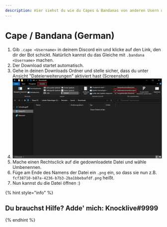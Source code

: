 ```yaml
---
description: Hier siehst du wie du Capes & Bandanas von anderen Usern downloaden kannst
---
```


# Cape / Bandana \(German\)

1. Gib `.cape <Username>` in deinem Discord ein und klicke auf den Link, den dir der Bot schickt. Natürlich kannst du das Gleiche mit `.bandana <Username>` machen.
2. Der Download startet automatisch.
3. Gehe in deinen Downloads Ordner und stelle sicher, dass du unter Ansicht "Dateierweiterungen" aktiviert hast \(Screenshot\)
4. ![](../.gitbook/assets/bild_2021-05-29_121726.png) 
5. Mache einen Rechtsclick auf die gedownloadete Datei und wähle Umbenennen.
6. Füge am Ende des Namens der Datei ein `.png` ein, so dass sie nun z.B. `fcf38710-b87a-4236-b7b3-2ba1bbebafdf.png` heißt.
7. Nun kannst du die Datei öffnen :\)

{% hint style="info" %}
## Du brauchst Hilfe? Adde' mich: Knocklive\#9999
{% endhint %}

